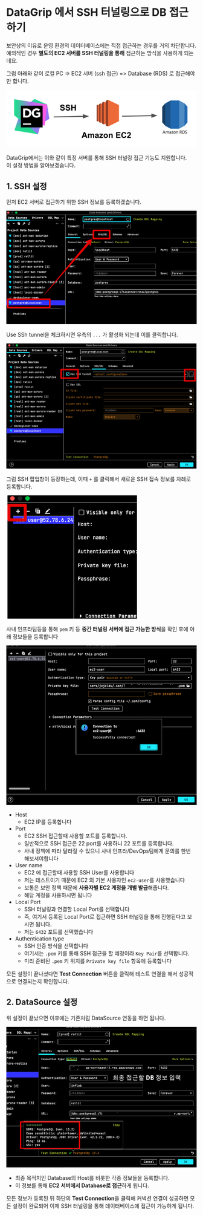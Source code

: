 # DataGrip 에서 SSH 터널링으로 DB 접근하기

보안상의 이유로 운영 환경의 데이터베이스에는 직접 접근하는 경우를 거의 차단합니다.  
예외적인 경우 **별도의 EC2 서버를 SSH 터널링을 통해** 접근하는 방식을 사용하게 되는데요.  
  
그럼 아래와 같이 로컬 PC => EC2 서버 (ssh 접근) => Database (RDS) 로 접근해야만 합니다.

![intro](./images/intro.png)

DataGrip에서는 이와 같이 특정 서버를 통해 SSH 터널링 접근 기능도 지원합니다.  
이 설정 방법을 알아보겠습니다.

## 1. SSH 설정

먼저 EC2 서버로 접근하기 위한 SSH 정보를 등록하겠습니다.

![1](./images/1.png)

Use SSh tunnel을 체크하시면 우측의 `...` 가 활성화 되는데 이를 클릭합니다.

![2](./images/2.png)

그럼 SSH 팝업창이 등장하는데, 이때 `+` 를 클릭해서 새로운 SSH 접속 정보를 차례로 등록합니다.

![3](./images/3.png)

사내 인프라팀등을 통해 `pem` 키 등 **중간 터널링 서버에 접근 가능한 방식**을 확인 후에 아래 정보들을 등록합니다

![ssh-config](./images/ssh-config.png)

* Host
  * EC2 IP를 등록합니다
* Port
  * EC2 SSH 접근할때 사용할 포트를 등록합니다.
  * 일반적으로 SSH 접근은 22 port를 사용하니 22 포트를 등록합니다.
  * 사내 정책에 따라 달라질 수 있으니 사내 인프라/DevOps팀에게 문의를 한번 해보셔야합니다
* User name
  * EC2 에 접근할때 사용할 SSH User를 사용합니다
  * 저는 테스트이기 때문에 EC2 의 기본 사용자인 `ec2-user`를 사용했습니다
  * 보통은 보안 정책 때문에 **사용자별 EC2 계정을 개별 발급**해줍니다.
  * 해당 계정을 사용하시면 됩니다
* Local Port
  * SSH 터널링과 연결할 Local Port를 선택합니다
  * 즉, 여기서 등록된 Local Port로 접근하면 SSH 터널링을 통해 진행된다고 보시면 됩니다.
  * 저는 `6432` 포트를 선택했습니다
* Authentication type
  * SSH 인증 방식을 선택합니다
  * 여기서는 `.pem` 키를 통해 SSH 접근을 할 예정이라 `Key Pair`를 선택합니다.
  * 미리 준비된 `.pem` 키 위치를 `Private key file` 항목에 등록합니다

모든 설정이 끝나셨다면 **Test Connection** 버튼을 클릭해 테스트 연결을 해서 성공적으로 연결되는지 확인합니다.

## 2. DataSource 설정

위 설정이 끝났으면 이후에는 기존처럼 DataSource 연동을 하면 됩니다.

![db-config](./images/db-config.png)

* 최종 목적지인 Database의 Host를 비롯한 각종 정보들을 등록합니다.
* 이 정보를 통해 **EC2 서버에서 Database로 접근**하게 됩니다.

모든 정보가 등록된 뒤 하단의 **Test Connection**을 클릭해 커넥션 연결이 성공하면 모든 설정이 완료되어 이제 SSH 터널링을 통해 데이터베이스에 접근이 가능하게 됩니다.